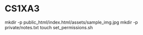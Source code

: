 # CS1XA3
mkdir -p public_html/index.html/assets/sample_img.jpg
mkdir -p private/notes.txt
touch set_permissions.sh

